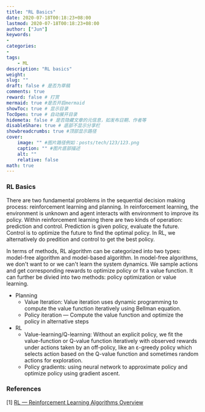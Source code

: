 ```yaml
---
title: "RL Basics"
date: 2020-07-18T00:18:23+08:00
lastmod: 2020-07-18T00:18:23+08:00
author: ["Jun"]
keywords: 
- 
categories: 
- 
tags: 
    - ML
description: "RL basics"
weight:
slug: ""
draft: false # 是否为草稿
comments: true
reward: false # 打赏
mermaid: true #是否开启mermaid
showToc: true # 显示目录
TocOpen: true # 自动展开目录
hidemeta: false # 是否隐藏文章的元信息，如发布日期、作者等
disableShare: true # 底部不显示分享栏
showbreadcrumbs: true #顶部显示路径
cover:
    image: "" #图片路径例如：posts/tech/123/123.png
    caption: "" #图片底部描述
    alt: ""
    relative: false
math: true
---
```


### RL Basics
There are two fundamental problems in the sequential decision making process: reinforcement learning and planning.
In reinforcement learning, the environment is unknown and agent interacts with environment to improve its policy. Within reinforcement learning there are two kinds of operation: prediction and control. Prediction is given policy, evaluate the future. Control is to optimize the future to find the optimal policy. In RL, we alternatively do predition and control to get the best policy. 

In terms of methods, RL algorithm can be categorized into two types: model-free algorithm and model-based algorithm. 
In model-free algorithms, we don't want to or we can't learn the system dynamics. We sample actions and get corresponding rewards to optimize policy or fit a value function. It can further be divied into two methods: policy optimization or value learning.

- Planning
    - Value Iteration: Value iteration uses dynamic programming to compute the value function iteratively using Bellman equation.
    - Policy iteration — Compute the value function and optimize the policy in alternative steps 
- RL
    - Value-learning/Q-learning: Without an explicit policy, we fit the value-function or Q-value function iteratively with observed rewards under actions taken by an off-policy, like an ε-greedy policy which selects action based on the Q-value function and sometimes random actions for exploration.
    - Policy gradients: using neural network to approximate policy and optimize policy using gradient ascent.


### References
[1] [RL — Reinforcement Learning Algorithms Overview](https://jonathan-hui.medium.com/rl-reinforcement-learning-algorithms-overview-96a1500ffcda)
